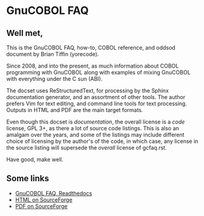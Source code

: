 # GnuCOBOL FAQ

## Well met,

This is the GnuCOBOL FAQ, how-to, COBOL reference, and oddsod document
by Brian Tiffin (yorecode).

Since 2008, and into the present, as much information about COBOL
programming with GnuCOBOL along with examples of mixing GnuCOBOL with
everything under the C sun (ABI).

The docset uses ReStructuredText, for processing by the Sphinx
documentation generator, and an assortment of other tools.  The author
prefers Vim for text editing, and command line tools for text
processing.  Outputs in HTML and PDF are the main target formats.

Even though this docset is *documentation*, the overall license is a
*code* license, GPL 3+, as there a lot of source code listings.  This
is also an amalgam over the years, and some of the listings may include
different choice of licensing by the author's of the code, in which
case, any license in the source listing will supersede the *overall*
license of gcfaq.rst.

Have good, make well.

## Some links

- [GnuCOBOL FAQ, Readthedocs](https://gcfaq.readthedocs.io/en/latest/gcfaq.html)
- [HTML on SourceForge](https://gnucobol.sourceforge.io/faq/index.html) 
- [PDF on SourceForge](https://gnucobol.sourceforge.io/faq/GnuCOBOLFAQ.pdf) 
